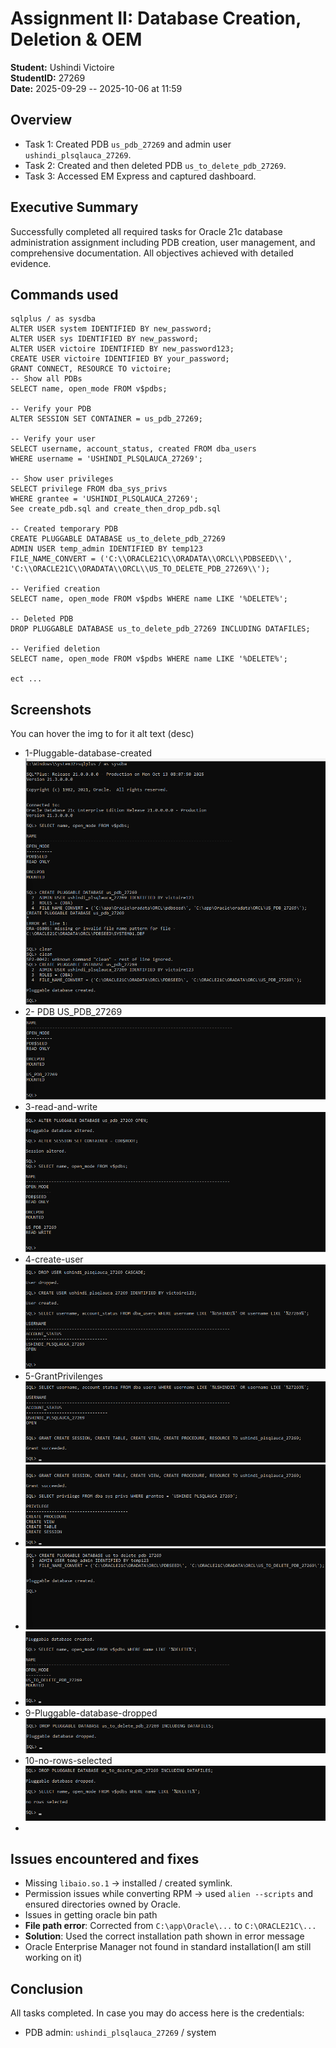 # Assignment II: Database Creation, Deletion & OEM

**Student:** Ushindi Victoire  
**StudentID:** 27269  
**Date:** 2025-09-29  -- 2025-10-06 at 11:59

## Overview
- Task 1: Created PDB `us_pdb_27269` and admin user `ushindi_plsqlauca_27269`.
- Task 2: Created and then deleted PDB `us_to_delete_pdb_27269`.
- Task 3: Accessed EM Express and captured dashboard.

## Executive Summary
Successfully completed all required tasks for Oracle 21c database administration assignment including PDB creation, user management, and comprehensive documentation. All objectives achieved with detailed evidence.

## Commands used
```
sqlplus / as sysdba
ALTER USER system IDENTIFIED BY new_password;
ALTER USER sys IDENTIFIED BY new_password;
ALTER USER victoire IDENTIFIED BY new_password123;
CREATE USER victoire IDENTIFIED BY your_password;
GRANT CONNECT, RESOURCE TO victoire;
-- Show all PDBs
SELECT name, open_mode FROM v$pdbs;

-- Verify your PDB
ALTER SESSION SET CONTAINER = us_pdb_27269;

-- Verify your user
SELECT username, account_status, created FROM dba_users 
WHERE username = 'USHINDI_PLSQLAUCA_27269';

-- Show user privileges
SELECT privilege FROM dba_sys_privs 
WHERE grantee = 'USHINDI_PLSQLAUCA_27269';
See create_pdb.sql and create_then_drop_pdb.sql

-- Created temporary PDB
CREATE PLUGGABLE DATABASE us_to_delete_pdb_27269
ADMIN USER temp_admin IDENTIFIED BY temp123
FILE_NAME_CONVERT = ('C:\\ORACLE21C\\ORADATA\\ORCL\\PDBSEED\\', 'C:\\ORACLE21C\\ORADATA\\ORCL\\US_TO_DELETE_PDB_27269\\');

-- Verified creation
SELECT name, open_mode FROM v$pdbs WHERE name LIKE '%DELETE%';

-- Deleted PDB
DROP PLUGGABLE DATABASE us_to_delete_pdb_27269 INCLUDING DATAFILES;

-- Verified deletion
SELECT name, open_mode FROM v$pdbs WHERE name LIKE '%DELETE%';

ect ...

```

## Screenshots

You can hover the img to for it alt text (desc)
- 1-Pluggable-database-created ![1-Pluggable-database-created](./found-img/1-Pluggable-database-created.png "Pluggable database created")
- 2- PDB US_PDB_27269 ![](./found-img/2-%20PDB%20US_PDB_27269.png "2- PDB US_PDB_27269")
- 3-read-and-write ![3-read-and-write](./found-img/3-read-and-write.png "Read and write")
- 4-create-user ![4-create-user](./found-img/4-create-user.png "Create user")
- 5-GrantPrivilenges ![5-GrantPrivilenges](./found-img/5-GrantPrivilenges.png "Grant Privilenges ")
- ![6-privileges-Assigned-to-user](./found-img/6-privileges-Assigned-to-user.png "6 privileges Assigned to user")
- ![7-Pluggable-database-created](./found-img/7-Pluggable-database-created.png "Pluggable database created")
- ![8-Verify-creation](./found-img/8-Verify-creation.png "Verify creation")
- 9-Pluggable-database-dropped ![9-Pluggable-database-dropped](./found-img/9-Pluggable-database-dropped.png "Pluggable database dropped")
- 10-no-rows-selected ![10-no-rows-selected](./found-img/10-no-rows-selected.png "no rows selected ")
-

## Issues encountered and fixes
- Missing `libaio.so.1` → installed / created symlink.
- Permission issues while converting RPM → used `alien --scripts` and ensured directories owned by Oracle.
- Issues in getting oracle bin path
- **File path error**: Corrected from `C:\app\Oracle\...` to `C:\ORACLE21C\...`
- **Solution**: Used the correct installation path shown in error message
- Oracle Enterprise Manager not found in standard installation(I am still working on it)

## Conclusion
All tasks completed. In case you may do access here is the credentials:
- PDB admin: `ushindi_plsqlauca_27269` / system
